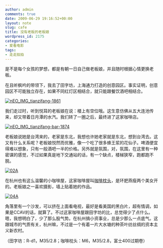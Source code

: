 ```yaml
---
author: admin
comments: true
date: 2009-06-29 19:16:52+00:00
layout: note
slug: cafe
title: 没有老板的老板娘
wordpress_id: 2175
categories:
- 爱看电影
tags:
- 走走拍拍
---
```


是不是每个女孩的梦想，都是有朝一日自己做老板娘，并且随时根据心情更换老板。

在且听枫吟的带领下，我去了田字坊，上海通力打造的创意园区。事实证明，创意园区不可能独立存在，如果不同红灯区相结合，就只能跟餐饮酒吧相结合。

[![nEO_IMG_tianzifang-1861](http://farm4.static.flickr.com/3321/3668681942_07b1e47104.jpg)](http://www.flickr.com/photos/lookoo/3668681942/)

我们走过时，听到悦耳的老板娘在说：楼上有空位哦。这生意仿佛从五大连池传来，却又带着日月潭的水汽。我们转了一圈之后，最终进了这家咖啡店。

[![nEO_IMG_tianzifang-bar-1874](http://farm3.static.flickr.com/2479/3667870279_d8808631d4.jpg)](http://www.flickr.com/photos/lookoo/3667870279/)

老板娘说她是台湾来的，老家是东北，我想也许她老家就是东北，想到台湾去。这又有什么关系呢？老板娘悦然而优雅，像一个吃了很多蜂王浆的花仙子。啤酒便宜得难以想象，只有一般酒吧一半的价格。另外就是氛围，对，氛围，在这里有一种密谋的感觉，不过如果真是地下交通站的话，有一个缺点，楼梯狭窄，跑都跑不脱。

[![02A](http://farm4.static.flickr.com/3381/3638434850_d3bb470a6b.jpg)](http://www.flickr.com/photos/lookoo/3638434850/)

在杭州也有这么温馨的小咖啡屋，这家咖啡屋叫[咖啡枕头](http://cafe-pillow.blogbus.com/)，是环肥燕瘦两个美女开的。老板娘之一喜欢摄影，墙上贴着她的作品。

[![04A](http://farm4.static.flickr.com/3659/3637614767_0233b9c49e.jpg)](http://www.flickr.com/photos/lookoo/3637614767/)

角落里有一个沙发，可以挤在上面看电视，最好是看美国的黑白片，超有情调，如果是CCAV的话，就算了。不过这家咖啡屋跟田字坊的比，总觉得少了点什么。嗯，我想明白了，少了那么股气势。在杭州搞小资事业，总是少那么一点底气。这跟城市的气质有关，杭州嘛，不过是一个有着一片大水塘的种茶叶纺丝绸的资本主义新农村。

（田字坊：R-d1，M35/2.8；咖啡枕头：M6，M35/2.8，富士400过期卷）
